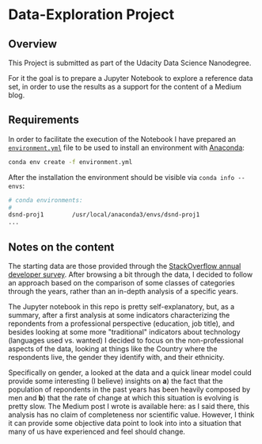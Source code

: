 # Data-Exploration Project

## Overview

This Project is submitted as part of the Udacity Data Science Nanodegree.

For it the goal is to prepare a Jupyter Notebook to explore a reference data set, in order to use the results as a support for the content of a Medium blog.

## Requirements

In order to facilitate the execution of the Notebook I have prepared an [`environment.yml`](./environment.yml) file to be used to install an environment with [Anaconda](https://www.continuum.io/downloads):

```sh
conda env create -f environment.yml
```

After the installation the environment should be visible via `conda info --envs`:

```sh
# conda environments:
#
dsnd-proj1        /usr/local/anaconda3/envs/dsnd-proj1
...

```

## Notes on the content

The starting data are those provided through the [StackOverflow annual developer survey](https://insights.stackoverflow.com/survey/). 
After browsing a bit through the data, I decided to follow an approach based on the comparison of some classes of categories through the years, rather than an in-depth analysis of a specific years.

The Jupyter notebook in this repo is pretty self-explanatory, but, as a summary, after a first analysis at some indicators characterizing the repondents from a professional perspective (education, job title), and besides looking at some more "traditional" indicators about technology (languages used vs. wanted) I decided to focus on the non-professional aspects of the data, looking at things like the Country where the respondents live, the gender they identify with, and their ethnicity. 

Specifically on gender, a looked at the data and a quick linear model could provide some interesting (I believe) insights on **a**) the fact that the population of repondents in the past years has been heavily composed by men and **b**) that the rate of change at which this situation is evolving is pretty slow.
The Medium post I wrote is available here: as I said there, this analysis has no claim of completeness nor scientific value. However, I think it can provide some objective data point to look into into a situation that many of us have experienced and feel should change.
